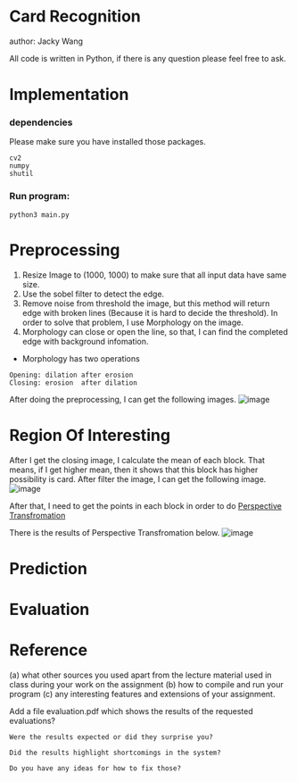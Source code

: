 # Card Recognition

author: Jacky Wang

All code is written in Python, if there is any question please feel free to ask.

# Implementation

### dependencies
Please make sure you have installed those packages.
```
cv2
numpy
shutil
```

### Run program:
```
python3 main.py
```

# Preprocessing

1. Resize Image to (1000, 1000) to make sure that all input data have same size.
2. Use the sobel filter to detect the edge.
3. Remove noise from threshold the image, but this method will return edge with broken lines (Because it is hard to decide the threshold). In order to solve that problem, I use Morphology on the image.
4. Morphology can close or open the line, so that, I can find the completed edge with background infomation.
- Morphology has two operations
```
Opening: dilation after erosion
Closing: erosion  after dilation
```
After doing the preprocessing, I can get the following images.
![image](https://github.com/jacky1107/cardRecognition/blob/master/readmeImage/compare.png)

# Region Of Interesting

After I get the closing image, I calculate the mean of each block.
That means, if I get higher mean, then it shows that this block has higher possibility is card.
After filter the image, I can get the following image.
![image](https://github.com/jacky1107/cardRecognition/blob/master/readmeImage/regionOfInteresting.png)

After that, I need to get the points in each block in order to do [Perspective Transfromation](https://www.pyimagesearch.com/2014/08/25/4-point-opencv-getperspective-transform-example/)

There is the results of Perspective Transfromation below.
![image](https://github.com/jacky1107/cardRecognition/blob/master/readmeImage/perspectiveTransform.png)

# Prediction

# Evaluation

# Reference

(a) what other sources you used apart from the lecture material used in class during your work on the assignment
(b) how to compile and run your program
(c) any interesting features and extensions of your assignment.

Add a file evaluation.pdf
    which shows the results of the requested evaluations?

    Were the results expected or did they surprise you?
    
    Did the results highlight shortcomings in the system?
    
    Do you have any ideas for how to fix those? 
